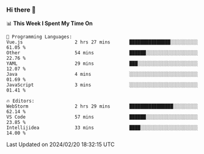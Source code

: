### Hi there 👋

<!--
**asdf12303116/asdf12303116** is a ✨ _special_ ✨ repository because its `README.md` (this file) appears on your GitHub profile.

Here are some ideas to get you started:

- 🔭 I’m currently working on ...
- 🌱 I’m currently learning ...
- 👯 I’m looking to collaborate on ...
- 🤔 I’m looking for help with ...
- 💬 Ask me about ...
- 📫 How to reach me: ...
- 😄 Pronouns: ...
- ⚡ Fun fact: ...
-->

<!--START_SECTION:waka-->
📊 **This Week I Spent My Time On** 

```text
💬 Programming Languages: 
Vue.js                   2 hrs 27 mins       ███████████████░░░░░░░░░░   61.05 % 
Other                    54 mins             ██████░░░░░░░░░░░░░░░░░░░   22.76 % 
YAML                     29 mins             ███░░░░░░░░░░░░░░░░░░░░░░   12.07 % 
Java                     4 mins              ░░░░░░░░░░░░░░░░░░░░░░░░░   01.69 % 
JavaScript               3 mins              ░░░░░░░░░░░░░░░░░░░░░░░░░   01.41 % 

🔥 Editors: 
WebStorm                 2 hrs 29 mins       ████████████████░░░░░░░░░   62.14 % 
VS Code                  57 mins             ██████░░░░░░░░░░░░░░░░░░░   23.85 % 
Intellijidea             33 mins             ████░░░░░░░░░░░░░░░░░░░░░   14.00 % 
```


 Last Updated on 2024/02/20 18:32:15 UTC
<!--END_SECTION:waka-->
